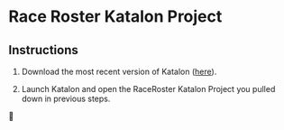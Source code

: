 # Race Roster Katalon Project #


## Instructions ##



1. Download the most recent version of Katalon ([here](https://www.katalon.com/download/)).

2. Launch Katalon and open the RaceRoster Katalon Project you pulled down in previous steps.



:horse:

